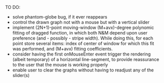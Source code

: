 TO DO:
* solve phantom-globe bug, if it ever reappears
* control the drawn graph not with a mouse but with a vertical slider
* implement (2N+1)-point moving-window (M+avx)-degree polynomic fitting of dragged function, in which both N&M depend upon user preference (and - possibly - stripe width).  While doing this, for each point store several items: index of center of window for which this fit was performed, and (M+avx) fitting coefficients.
* consider having the first onMouseEnter event trigger the rendering (albeit temporary) of a horizontal line-segment, to provide reassurance to the user that the mouse is working properly
* enable user to clear the graphs without having to readjust any of the slider(s)
